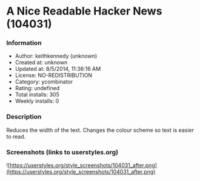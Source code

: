# A Nice Readable Hacker News (104031)

### Information
- Author: keithkennedy (unknown)
- Created at: unknown
- Updated at: 8/5/2014, 11:36:16 AM
- License: NO-REDISTRIBUTION
- Category: ycombinator
- Rating: undefined
- Total installs: 305
- Weekly installs: 0


### Description
Reduces the width of the text. 
Changes the colour scheme so text is easier to read.


### Screenshots (links to userstyles.org)
![https://userstyles.org/style_screenshots/104031_after.png](https://userstyles.org/style_screenshots/104031_after.png)


